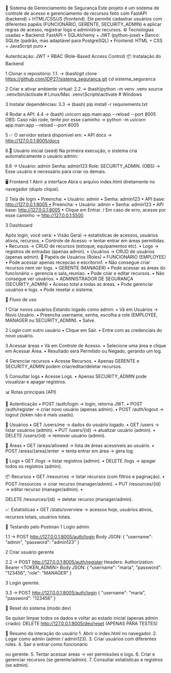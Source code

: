 📖 Sistema de Gerenciamento de Segurança
Este projeto é um sistema de controle de acesso e gerenciamento de recursos feito com FastAPI (backend) + HTML/CSS/JS (frontend). Ele permite cadastrar usuários com diferentes papéis (FUNCIONÁRIO, GERENTE, SECURITY_ADMIN) e aplicar regras de acesso, registrar logs e administrar recursos.
⚙️ Tecnologias usadas • Backend: FastAPI + SQLAlchemy + JWT (python-jose) • Banco: SQLite (padrão, mas adaptável para PostgreSQL) • Frontend: HTML + CSS + JavaScript puro • 

Autenticação: JWT + RBAC (Role-Based Access Control)
📦 Instalação do Backend
	
 1	Clonar o repositório: 1.1. -> (bash)git clone https://github.com/IDP27/sistema_seguranca.git cd sistema_seguranca

 2	Criar e ativar ambiente virtual: 2.2.-> (bash)python -m venv .venv source .venv/bin/activate # Linux/Mac .venv\Scripts\activate # Windows

 3	Instalar dependências: 3.3 -> (bash) pip install -r requirements.txt

 4	Rodar a API: 4.4 -> (bash) uvicorn app.main:app --reload --port 8005 OBS: Caso não rode, tente por esse caminho -> python -m uvicorn app.main:app --reload --port 8005

 5	✅ O servidor estará disponível em: • API docs → http://127.0.0.1:8005/docs

6.👤 Usuário inicial (seed)
Na primeira execução, o sistema cria automaticamente o usuário admin:

6.6 -> Usuário: admin Senha: admin123 Role: SECURITY_ADMIN. (OBS) -> Esse usuário é necessário para criar os demais.

🖥️ Frontend
	1	Abrir a interface
Abra o arquivo index.html diretamente no navegador (duplo clique).
	
 2	Tela de login • Preencha: • Usuário: admin • Senha: admin123 • API base: http://127.0.0.1:8005 • Preencha: • Usuário: admin • Senha: admin123 • API base: http://127.0.0.1:8005 • Clique em Entrar. / Em caso de erro, acesse por esse caminho -> http://127.0.0.1:5500
	
 3	Dashboard

Após login, você verá: • Visão Geral → estatísticas de acessos, usuários ativos, recursos. • Controle de Acesso → tentar entrar em áreas permitidas. • Recursos → CRUD de recursos (estoque, equipamentos etc). • Logs → registros de entradas (apenas admin). • Usuários → CRUD de usuários (apenas admin).
👥 Papéis de Usuários (Roles) • FUNCIONÁRIO (EMPLOYEE) • Pode acessar apenas recepcao e escritorio1. • Não consegue criar recursos nem ver logs. • GERENTE (MANAGER) • Pode acessar as áreas do funcionário + gerencia e sala_reuniao. • Pode criar e editar recursos. • Não consegue ver usuários. • ADMINISTRADOR DE SEGURANÇA (SECURITY_ADMIN) • Acesso total a todas as áreas. • Pode gerenciar usuários e logs. • Pode resetar o sistema.

🔑 Fluxo de uso
	
 1	Criar novos usuários
Estando logado como admin: • Vá em Usuários → Novo Usuário. • Preencha username, senha, escolha a role (EMPLOYEE, MANAGER ou SECURITY_ADMIN). • Salve.
	
 2	Login com outro usuário • Clique em Sair. • Entre com as credenciais do novo usuário.

 3	Acessar áreas • Vá em Controle de Acesso. • Selecione uma área e clique em Acessar Área. • Resultado será Permitido ou Negado, gerando um log.

 4	Gerenciar recursos • Acesse Recursos. • Apenas GERENTE e SECURITY_ADMIN podem criar/editar/deletar recursos.

 5	Consultar logs • Acesse Logs. • Apenas SECURITY_ADMIN pode visualizar e apagar registros.

📊 Rotas principais (API)

🔐 Autenticação • POST /auth/login → login, retorna JWT. • POST /auth/register → criar novo usuário (apenas admin). • POST /auth/logout → logout (token não é mais usado).

👥 Usuários • GET /users/me → dados do usuário logado. • GET /users → listar usuários (admin). • PUT /users/{id} → atualizar usuário (admin). • DELETE /users/{id} → remover usuário (admin).

🚪 Áreas • GET /areas/allowed → lista de áreas acessíveis ao usuário. • POST /areas/{area}/enter → tenta entrar em área → gera log.

📝 Logs • GET /logs → listar registros (admin). • DELETE /logs → apagar todos os registros (admin).

📦 Recursos • GET /resources → listar recursos (com filtros e paginação). • POST /resources → criar recurso (manager/admin). • PUT /resources/{id} → editar recurso (manager/admin). • 

DELETE /resources/{id} → deletar recurso (manager/admin).

📈 Estatísticas • GET /stats/overview → acessos hoje, usuários ativos, recursos totais, usuários totais.

🧪 Testando pelo Postman
	1	Login admin

1.1 -> POST http://127.0.0.1:8005/auth/login Body JSON: { "username": "admin", "password": "admin123" }

 2	Criar usuário gerente

2.2 -> POST http://127.0.0.1:8005/auth/register Headers: Authorization: Bearer <TOKEN_ADMIN> Body JSON: { "username": "maria", "password": "123456", "role": "MANAGER" }

 3	Login gerente.

3.3 -> POST http://127.0.0.1:8005/auth/login { "username": "maria", "password": "123456" }

🔄 Reset do sistema (modo dev)

Se quiser limpar todos os dados e voltar ao estado inicial (apenas admin criado): DELETE http://127.0.0.1:8005/dev/reset (APENAS PARA TESTES)

📌 Resumo da interação do usuário 1. Abrir o index.html no navegador. 2. Logar como admin (admin / admin123). 3. Criar usuários com diferentes roles. 4. Sair e entrar como funcionário 

ou gerente. 5. Tentar acessar áreas → ver permissões e logs. 6. Criar e gerenciar recursos (se gerente/admin). 7. Consultar estatísticas e registros (se admin).
